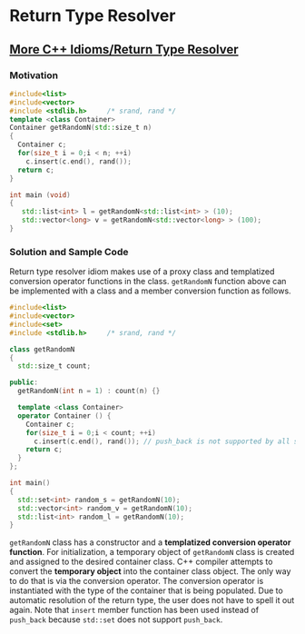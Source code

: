 # Return Type Resolver



## [More C++ Idioms/Return Type Resolver](https://en.wikibooks.org/wiki/More_C%2B%2B_Idioms/Return_Type_Resolver)



### Motivation

```c++
#include<list>
#include<vector>
#include <stdlib.h>     /* srand, rand */
template <class Container>
Container getRandomN(std::size_t n) 
{
  Container c;
  for(size_t i = 0;i < n; ++i)
    c.insert(c.end(), rand());
  return c;
}

int main (void)
{
   std::list<int> l = getRandomN<std::list<int> > (10);
   std::vector<long> v = getRandomN<std::vector<long> > (100);
}
```

### Solution and Sample Code

Return type resolver idiom makes use of a proxy class and templatized conversion operator functions in the class. `getRandomN` function above can be implemented with a class and a member conversion function as follows.

```c++
#include<list>
#include<vector>
#include<set>
#include <stdlib.h>     /* srand, rand */

class getRandomN 
{
  std::size_t count;

public:
  getRandomN(int n = 1) : count(n) {}

  template <class Container>
  operator Container () {
    Container c;
    for(size_t i = 0;i < count; ++i)
      c.insert(c.end(), rand()); // push_back is not supported by all standard containers.
    return c;
  }
};

int main()
{
  std::set<int> random_s = getRandomN(10);
  std::vector<int> random_v = getRandomN(10);
  std::list<int> random_l = getRandomN(10);
}
```

`getRandomN` class has a constructor and a **templatized conversion operator function**. For initialization, a temporary object of `getRandomN` class is created and assigned to the desired container class. C++ compiler attempts to convert the **temporary object** into the container class object. The only way to do that is via the conversion operator. The conversion operator is instantiated with the type of the container that is being populated. Due to automatic resolution of the return type, the user does not have to spell it out again. Note that `insert` member function has been used instead of `push_back` because `std::set` does not support `push_back`.